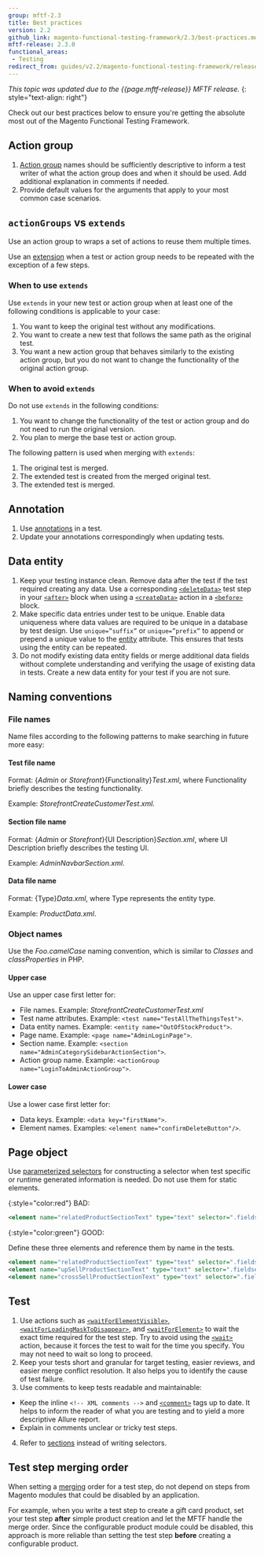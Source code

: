 ```yaml
---
group: mftf-2.3
title: Best practices
version: 2.2
github_link: magento-functional-testing-framework/2.3/best-practices.md
mftf-release: 2.3.0
functional_areas:
 - Testing
redirect_from: guides/v2.2/magento-functional-testing-framework/release-2/best-practices.html
---
```


_This topic was updated due to the {{page.mftf-release}} MFTF release._
{: style="text-align: right"}

Check out our best practices below to ensure you're getting the absolute most out of the Magento Functional Testing Framework.

## Action group

1. [Action group] names should be sufficiently descriptive to inform a test writer of what the action group does and when it should be used.
 Add additional explanation in comments if needed. 
2. Provide default values for the arguments that apply to your most common case scenarios.

## `actionGroups` vs `extends`

Use an action group to wraps a set of actions to reuse them multiple times.

Use an [extension] when a test or action group needs to be repeated with the exception of a few steps.

### When to use `extends`

Use `extends` in your new test or action group when at least one of the following conditions is applicable to your case:

1. You want to keep the original test without any modifications.
2. You want to create a new test that follows the same path as the original test.
3. You want a new action group that behaves similarly to the existing action group, but you do not want to change the functionality of the original action group.

### When to avoid `extends`

Do not use `extends` in the following conditions:
1. You want to change the functionality of the test or action group and do not need to run the original version.
2. You plan to merge the base test or action group.

The following pattern is used when merging with `extends`:
1. The original test is merged.
2. The extended test is created from the merged original test.
3. The extended test is merged.

## Annotation

1. Use [annotations] in a test. 
2. Update your annotations correspondingly when updating tests.

## Data entity

1. Keep your testing instance clean.
 Remove data after the test if the test required creating any data.
 Use a corresponding [`<deleteData>`] test step in your [`<after>`] block when using a [`<createData>`] action in a [`<before>`] block.
2. Make specific data entries under test to be unique.
 Enable data uniqueness where data values are required to be unique in a database by test design. 
 Use `unique=”suffix”` or `unique=”prefix”` to append or prepend a unique value to the [entity] attribute.
 This ensures that tests using the entity can be repeated.
3. Do not modify existing data entity fields or merge additional data fields without complete understanding and verifying the usage of existing data in tests.
 Create a new data entity for your test if you are not sure.
 
## Naming conventions
 
### File names
 
Name files according to the following patterns to make searching in future more easy:

#### Test file name

Format: {_Admin_ or _Storefront_}{Functionality}_Test.xml_, where Functionality briefly describes the testing functionality.

Example: _StorefrontCreateCustomerTest.xml_.
 
#### Section file name
 
Format: {_Admin_ or _Storefront_}{UI Description}_Section.xml_, where UI Description briefly describes the testing UI.
 
Example: _AdminNavbarSection.xml_.
 
#### Data file name
 
Format: {Type}_Data.xml_, where Type represents the entity type.
 
Example: _ProductData.xml_.
 
### Object names
 
Use the _Foo.camelCase_ naming convention, which is similar to _Classes_ and _classProperties_ in PHP.
 
#### Upper case
 
Use an upper case first letter for:
 - File names. Example: _StorefrontCreateCustomerTest.xml_
 - Test name attributes. Example: `<test name="TestAllTheThingsTest">`.
 - Data entity names. Example: `<entity name="OutOfStockProduct">`.
 - Page name. Example: `<page name="AdminLoginPage">`.
 - Section name. Example: `<section name="AdminCategorySidebarActionSection">`.
 - Action group name. Example: `<actionGroup name="LoginToAdminActionGroup">`.
 
#### Lower case
 
Use a lower case first letter for:
 - Data keys. Example: `<data key="firstName">`.
 - Element names. Examples: `<element name="confirmDeleteButton"/>`.
 
## Page object

Use [parameterized selectors] for constructing a selector when test specific or runtime generated information is needed.
Do not use them for static elements.

{:style="color:red"}
BAD:
``` xml
<element name="relatedProductSectionText" type="text" selector=".fieldset-wrapper.admin__fieldset-section[data-index='{{productType}}']" parameterized="true"/>
```

{:style="color:green"}
GOOD:

Define these three elements and reference them by name in the tests.
``` xml
<element name="relatedProductSectionText" type="text" selector=".fieldset-wrapper.admin__fieldset-section[data-index='related']"/>
<element name="upSellProductSectionText" type="text" selector=".fieldset-wrapper.admin__fieldset-section[data-index='upsell']"/>
<element name="crossSellProductSectionText" type="text" selector=".fieldset-wrapper.admin__fieldset-section[data-index='crosssell']"/>
```

## Test

1. Use actions such as [`<waitForElementVisible>`], [`<waitForLoadingMaskToDisappear>`], and [`<waitForElement>`] to wait the exact time required for the test step.
 Try to avoid using the [`<wait>`] action, because it forces the test to wait for the time you specify. You may not need to wait so long to proceed.
2. Keep your tests short and granular for target testing, easier reviews, and easier merge conflict resolution.
 It also helps you to identify the cause of test failure.
3. Use comments to keep tests readable and maintainable:
  * Keep the inline `<!-- XML comments -->` and [`<comment>`] tags up to date.
  It helps to inform the reader of what you are testing and to yield a more descriptive Allure report.
  * Explain in comments unclear or tricky test steps.
4. Refer to [sections] instead of writing selectors.

## Test step merging order

When setting a [merging] order for a test step, do not depend on steps from Magento modules that could be disabled by an application.

For example, when you write a test step to create a gift card product, set your test step **after** simple product creation and let the MFTF handle the merge order.
Since the configurable product module could be disabled, this approach is more reliable than setting the test step **before** creating a configurable product.

<!-- Link definitions -->

[`<after>`]: test/actions.html#before-and-after
[`<before>`]: test/actions.html#before-and-after
[`<comment>`]: test/actions.html#comment
[`<createData>`]: test/actions.html#createdata
[`<deleteData>`]: test/actions.html#deletedata
[`<wait>`]: test/actions.html#wait
[`<waitForElement>`]: test/actions.html#waitforelement
[`<waitForElementVisible>`]: test/actions.html#waitforelementvisible
[`<waitForLoadingMaskToDisappear>`]: test/actions.html#waitforloadingmasktodisappear
[Action group]: test/action-groups.html
[annotations]: test/annotations.html
[entity]: data.html
[extension]: extending.html
[merging]: merging.html
[parameterized selectors]: section/parameterized-selectors.html
[sections]: section.html
